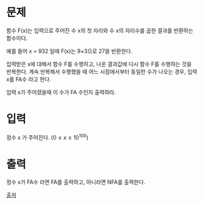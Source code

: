 # 문제

함수 F(x)는 입력으로 주어진 수 x의 첫 자리와 수 x의 자리수를 곱한 결과를 반환하는 함수이다.

예를 들어 x = 932 일때 F(x)는 9×3으로 27을 반환한다.

입력받은 x에 대해서 함수 F를 수행하고, 나온 결과값에 다시 함수 F를 수행하는 것을 반복한다. 계속 반복해서 수행했을 때 어느 시점에서부터 동일한 수가 나오는 경우, 입력 x를 FA수 라고 한다.

입력 x가 주어졌을때 이 수가 FA 수인지 출력하라.

# 입력

정수 x 가 주어진다. $(0 ≤ x ≤ 10^{100})$

# 출력

정수 x가 FA수 라면 FA를 출력하고, 아니라면 NFA를 출력한다.

[출처](https://www.acmicpc.net/problem/14935)
